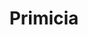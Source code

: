 ---
title: "Primicia"
url: /ciudad-autonoma-de-buenos-aires/primicia-avenida-corrientes-5/
shop: bolsas y maletas
---